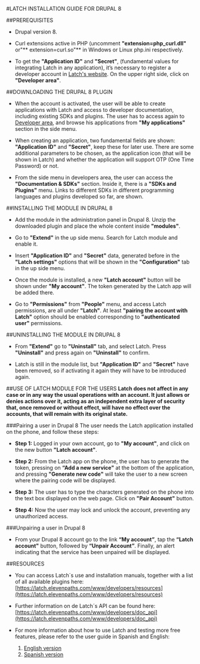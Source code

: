 #LATCH INSTALLATION GUIDE FOR DRUPAL 8


##PREREQUISITES 
 * Drupal version 8.

 * Curl extensions active in PHP (uncomment **"extension=php_curl.dll"** or"** extension=curl.so"** in Windows or Linux php.ini respectively. 

 * To get the **"Application ID"** and **"Secret"**, (fundamental values for integrating Latch in any application), it’s necessary to register a developer account in [Latch's website](https://latch.elevenpaths.com"https://latch.elevenpaths.com"). On the upper right side, click on **"Developer area"**.

 
##DOWNLOADING THE DRUPAL 8 PLUGIN
 * When the account is activated, the user will be able to create applications with Latch and access to developer documentation, including existing SDKs and plugins. The user has to access again to [Developer area](https://latch.elevenpaths.com/www/developerArea"https://latch.elevenpaths.com/www/developerArea"), and browse his applications from **"My applications"** section in the side menu.

* When creating an application, two fundamental fields are shown: **"Application ID"** and **"Secret"**, keep these for later use. There are some additional parameters to be chosen, as the application icon (that will be shown in Latch) and whether the application will support OTP  (One Time Password) or not.

* From the side menu in developers area, the user can access the **"Documentation & SDKs"** section. Inside it, there is a **"SDKs and Plugins"** menu. Links to different SDKs in different programming languages and plugins developed so far, are shown.


##INSTALLING THE MODULE IN DRUPAL 8
* Add the module in the administration panel in Drupal 8. Unzip the downloaded plugin and place the whole content inside **"modules"**.

* Go to **"Extend"** in the up side menu. Search for Latch module and enable it.

* Insert **"Application ID"** and **"Secret"** data, generated before in the **"Latch settings"** options that will be shown in the **"Configuration"** tab in the up side menu.

* Once the module is installed, a new **"Latch account"** button will be shown under **"My account"**. The token generated by the Latch app will be added there.

* Go to **"Permissions"** from **"People"** menu, and access Latch permissions, are all under **"Latch"**. At least **"pairing the account with Latch"** option should be enabled corresponding to **"authenticated user"** permissions.


##UNINSTALLING THE MODULE IN DRUPAL 8
* From **"Extend"** go to **"Uninstall"** tab, and select Latch. Press **"Uninstall"** and press again on **"Uninstall"** to confirm.

* Latch is still in the module list, but **"Application ID"** and **"Secret"** have been removed, so if activating it again they will have to be introduced again.


##USE OF LATCH MODULE FOR THE USERS
**Latch does not affect in any case or in any way the usual operations with an account. It just allows or denies actions over it, acting as an independent extra layer of security that, once removed or without effect, will have no effect over the accounts, that will remain with its original state.**

###Pairing a user in Drupal 8
The user needs the Latch application installed on the phone, and follow these steps:

* **Step 1:** Logged in your own account, go to **"My account"**, and click on the new button **"Latch account"**.

* **Step 2:** From the Latch app on the phone, the user has to generate the token, pressing on **“Add a new service"** at the bottom of the application, and pressing **"Generate new code"** will take the user to a new screen where the pairing code will be displayed.

* **Step 3:** The user has to type the characters generated on the phone into the text box displayed on the web page. Click on **"Pair Account"** button.

* **Step 4:** Now the user may lock and unlock the account, preventing any unauthorized access.


###Unpairing a user in Drupal 8
* From your Drupal 8 account go to the link **“My account”**, tap the **“Latch account"** button, followed by **“Unpair Account”**. Finally, an alert indicating that the service has been unpaired will be displayed.


##RESOURCES
- You can access Latch´s use and installation manuals, together with a list of all available plugins here: [https://latch.elevenpaths.com/www/developers/resources](https://latch.elevenpaths.com/www/developers/resources)

- Further information on de Latch´s API can be found here: [https://latch.elevenpaths.com/www/developers/doc_api](https://latch.elevenpaths.com/www/developers/doc_api)

- For more information about how to use Latch and testing more free features, please refer to the user guide in Spanish and English:
	1. [English version](https://latch.elevenpaths.com/www/public/documents/howToUseLatchNevele_EN.pdf)
	1. [Spanish version](https://latch.elevenpaths.com/www/public/documents/howToUseLatchNevele_ES.pdf)